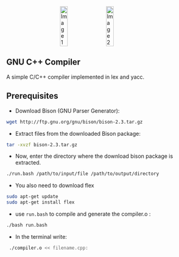 

<div style="display: flex; justify-content: center;">
  <img src="https://upload.wikimedia.org/wikipedia/commons/3/32/C%2B%2B_logo.png" alt="Image 1" style="width: 20%; margin-right: 10px;">
  <img src="https://upload.wikimedia.org/wikipedia/commons/8/83/The_GNU_logo.png" alt="Image 2" style="width: 20%; margin-left: 10px;">
</div>








## GNU C++ Compiler

A simple C/C++ compiler implemented in lex and yacc.

## Prerequisites

-   Download Bison (GNU Parser Generator):
```bash
wget http://ftp.gnu.org/gnu/bison/bison-2.3.tar.gz
```

-   Extract files from the downloaded Bison package:
```bash
tar -xvzf bison-2.3.tar.gz
```

-  Now, enter the directory where the download bison package is extracted.
```bash
./run.bash /path/to/input/file /path/to/output/directory
```

-  You also need to download flex
```bash
sudo apt-get update
sudo apt-get install flex
```




-  use `run.bash` to compile and generate the compiler.o :

```bash
./bash run.bash 
```

-  In the terminal write:
  
```bash
 ./compiler.o << filename.cpp:
```

    
